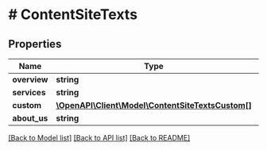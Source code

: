 # # ContentSiteTexts

## Properties

Name | Type | Description | Notes
------------ | ------------- | ------------- | -------------
**overview** | **string** |  | [optional]
**services** | **string** |  | [optional]
**custom** | [**\OpenAPI\Client\Model\ContentSiteTextsCustom[]**](ContentSiteTextsCustom.md) |  | [optional]
**about_us** | **string** |  | [optional]

[[Back to Model list]](../../README.md#models) [[Back to API list]](../../README.md#endpoints) [[Back to README]](../../README.md)

